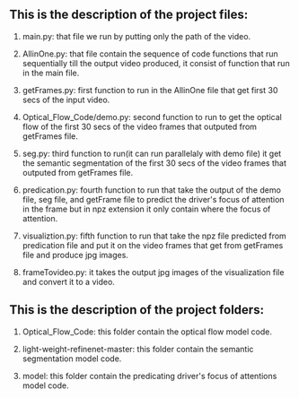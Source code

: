 ## This is the description of the project files: 

1) main.py: that file we run by putting only the path of the video.

2) AllinOne.py: that file contain the sequence of code functions that run sequentially till the output video produced, it consist of function that run in the main file.

3) getFrames.py: first function to run in the AllinOne file that get first 30 secs of the input video.

4) Optical_Flow_Code/demo.py: second function to run to get the optical flow of the first 30 secs of the video frames that outputed from getFrames file.

5) seg.py: third function to run(it can run parallelaly with demo file) it get the semantic segmentation of the first 30 secs of the video frames that outputed from getFrames file.

6) predication.py: fourth function to run that take the output of the demo file, seg file, and getFrame file to predict the driver's focus of attention in the frame but in npz extension it only contain where the focus of attention.

7) visualiztion.py: fifth function to run that take the npz file predicted from predication file and put it on the video frames that get from getFrames file and produce jpg images.

8) frameTovideo.py: it takes the output jpg images of the visualization file and convert it to a video.

## This is the description of the project folders:

1) Optical_Flow_Code: this folder contain the optical flow model code.

2) light-weight-refinenet-master: this folder contain the semantic segmentation model code.

3) model: this folder contain the predicating driver's focus of attentions model code.
